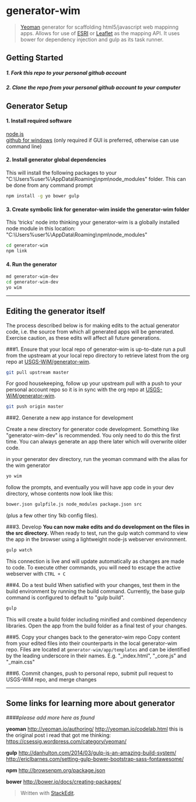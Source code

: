 # generator-wim

> [Yeoman](http://yeoman.io) generator for scaffolding html5/javascript web mappinng apps.  Allows for use of [ESRI](https://developers.arcgis.com/javascript/) or [Leaflet](http://leafletjs.com/) as the mapping API.   It uses bower for dependency injection and gulp as its task runner.


## Getting Started

##### 1.  Fork this repo to your personal github account

##### 2.  Clone the repo from your personal github account to your computer

## Generator Setup

#### 1.  Install required software
[node.js](http://nodejs.org)  
[github for windows](https://windows.github.com/) (only required if GUI is preferred, otherwise can use command line)  

#### 2.  Install generator global dependencies
This will install the following packages to your "C:\Users\%user%\AppData\Roaming\npm\node_modules" folder.  This can be done from any command prompt

```bash
npm install -g yo bower gulp
```

#### 3.  Create symbolic link for generator-wim inside the generator-wim folder
This 'tricks' node into thinking your generator-wim is a globally installed node module in this location: "C:\Users\%user%\AppData\Roaming\npm\node_modules"

```bash
cd generator-wim
npm link
```

#### 4.  Run the generator

```bash
md generator-wim-dev
cd generator-wim-dev
yo wim
```

---
## Editing the generator itself
The process described below is for making edits to the actual generator code, i.e. the source from which all generated apps will be generated. Exercise caution, as these edits will affect all future generations.

###1. Ensure that your local repo of generator-wim is up-to-date
run a pull  from the upstream at your local repo directory to retrieve latest from the org repo at [USGS-WiM/generator-wim](https://github.com/USGS-WiM/generator-wim).
```bash
git pull upstream master
```
 For good housekeeping, follow up your upstream pull with a push to your personal account repo so it is in sync with the org repo at [USGS-WiM/generator-wim](https://github.com/USGS-WiM/generator-wim).

```bash
git push origin master
```

###2. Generate a new app instance for development

Create a new directory for generator code development. Something like "generator-wim-dev" is recommended. You only need to do this the first time. You can always generate an app there later which will overwrite older code.

in your generator dev directory, run the yeoman command with the alias for the wim generator
```bash
yo wim
```
follow the prompts, and eventually you will have app code in your dev directory, whose contents now look like this:
```bash
bower.json gulpfile.js node_modules package.json src
```
(plus a few other tiny 1kb config files).

###3. Develop
**You can now make edits and do development on the files in the src directory.** When ready to test, run the gulp watch command to view the app in the browser using a  lightweight node-js webserver environment.
```bash
gulp watch
```
This connection is live and will update automatically as changes are made to code. To execute other commands, you will need to escape the active webserver with `CTRL + C`

###4. Do a test build
When satisfied with your changes, test them in the build environment by running the build command. Currently, the base gulp command is configured to default to "gulp build".
```bash
gulp
```
This will create a build folder including minified and combined dependency libraries. Open the app from the build folder as a final test of your changes.

###5. Copy your changes back to the generator-wim repo
Copy content from your edited files into their counterparts in the local generator-wim repo. Files are located at `generator-wim/app/templates` and can be identified by the leading underscore in their names. E.g. "_index.html", "_core.js" and "_main.css"

###6. Commit changes, push to personal repo, submit pull request to USGS-WiM repo, and merge changes

---







## Some links for learning more about generator
####*please add more here as found*

**yeoman**
http://yeoman.io/authoring/
http://yeoman.io/codelab.html
this is the original post i read that got me thinking: https://csessig.wordpress.com/category/yeoman/

**gulp**
http://danhulton.com/2014/03/gulp-js-an-amazing-build-system/
http://ericlbarnes.com/setting-gulp-bower-bootstrap-sass-fontawesome/

**npm**
http://browsenpm.org/package.json

**bower**
http://bower.io/docs/creating-packages/


> Written with [StackEdit](https://stackedit.io/).